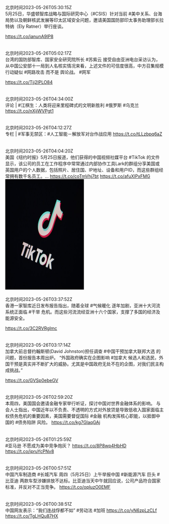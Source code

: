 北京时间2023-05-26T05:30:15Z<br>5月25日，华盛顿智库战略与国际研究中心（#CSIS）针对当前 #美中关系、台海局势以及朝鲜核武发展等印太区域安全问题，邀请美国国防部印太事务助理部长拉特纳（Ely Ratner）举行座谈。

https://t.co/ianunA9lP8<br><br><br>北京时间2023-05-26T05:02:17Z<br>台湾的国防部智库、国家安全研究院所长 #苏紫云 接受自由亚洲电台采访认为，从中国公安部十一局到人名核实情况来看，上述文件的可信度很高，中方召集规模行动疑似 #网路攻击 而不是 舆论战。
#网军
 
https://t.co/Tjj2IPLO84<br><br><br>北京时间2023-05-26T04:34:00Z<br>评论 | #江棋生：人类将迎来里程碑式的文明新胜利
 #俄罗斯  #乌克兰 
https://t.co/nXijWVPgt1<br><br><br>北京时间2023-05-26T04:12:27Z<br>专栏 | #军事无禁区：#人工智能－解放军对台作战应用
https://t.co/tLLzbpq6aZ<br><br><br>北京时间2023-05-26T04:04:20Z<br>美国《纽约时报》5月25日报道，他们获得的中国视频社媒平台 #TikTok 的文件显示，该公司的员工在工作程序中常常通过内部协作工具Lark的群组分享美国或英国用户的个人数据，包括照片、居住国、IP地址、设备和用户ID，而这些群组经常拥有数千名员工。… https://t.co/coTmVhj7bt https://t.co/afuXlPxFMG<br><img src='/temp/image/2023/u-Month-5/1661825548266479617_0.jpg' width='250' height='350'><br><br>北京时间2023-05-26T03:37:52Z<br>香港一家智库近日发布报告指出，随着全球 #气候暖化 逐年加剧，亚洲十大河流系统正面临 #干旱 危机。而这些河流流经亚洲十六个国家，支撑了多国的经济及能源安全。

https://t.co/3C2RVRgImc<br><br><br>北京时间2023-05-26T03:17:14Z<br>加拿大前总督约翰斯顿(David Johnston)担任调查 #中国干预加拿大联邦大选 的问题，首份报告本周出炉。
“外国政府确实在企图影响 #加拿大 候选人和选民，外国干预是真实并不断扩大的威胁。尤其是中国政府无处不在的企图，对我们民主构成挑战。”

https://t.co/GVSp0ebeGV<br><br><br>北京时间2023-05-26T02:59:20Z<br>本周四，美国国会邀请金融专家举行听证，探讨中国对世界金融体系的影响。
与会人士指出，中国近年以不负责、不透明的方式对外放贷是导致低收入国家面临主权债务危机的重要因素，美国需要督促国际 #金融 机构发挥核心职能，以抵御中国的 #债务陷阱 风险。
https://t.co/kg7GlaqGAj<br><br><br>北京时间2023-05-26T01:25:59Z<br>#亚马逊 不愿成为美中竞争炮灰？
https://t.co/8P8wp4HbHD https://t.co/ipruYcPNv8<br><br><br>北京时间2023-05-26T00:57:51Z<br>中国汽车制造商 #长城汽车 周四（5月25日）上午举报中国 #新能源汽车 巨头 #比亚迪 两款车型涉嫌排放不达标。比亚迪当天中午就回应说，公司产品符合国家标准，并反对不正当竞争。
https://t.co/opluzO0EMF<br><br><br>北京时间2023-05-26T00:38:51Z<br>中国网友表示：“我们连战俘都不如”
#劳动法 #加班 
https://t.co/yN6zpLzCLf https://t.co/TgLHQu87HX<br><br><br>